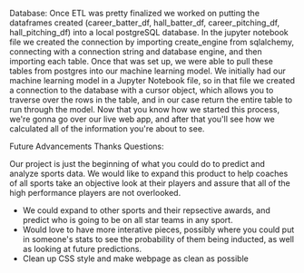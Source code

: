 Database:
Once ETL was pretty finalized we worked on putting the dataframes created (career_batter_df, hall_batter_df, career_pitching_df, hall_pitching_df) into a local postgreSQL database. In the jupyter notebook file we created the connection by importing create_engine from sqlalchemy, connecting with a connection string and database engine, and then importing each table. Once that was set up, we were able to pull these tables from postgres into our machine learning model. We initially had our machine learning model in a Jupyter Notebook file, so in that file we created a connection to the database with a cursor object, which allows you to traverse over the rows in the table, and in our case return the entire table to run through the model. Now that you know how we started this process, we're gonna go over our live web app, and after that you'll see how we calculated all of the information you're about to see. 

Future Advancements Thanks Questions:

Our project is just the beginning of what you could do to predict and analyze sports data. We would like to expand this product to help coaches of all sports take an objective look at their players and assure that all of the high performance players are not overlooked. 
- We could expand to other sports and their repsective awards, and predict who is going to be on all star teams in any sport. 
- Would love to have more interative pieces, possibly where you could put in someone's stats to see the probability of them being inducted, as well as looking at future predictions.
- Clean up CSS style and make webpage as clean as possible
